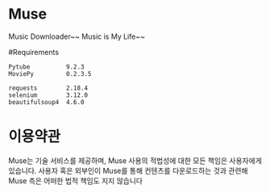 # Muse
Music Downloader~~ Music is My Life~~

#Requirements

```
Pytube          9.2.3
MoviePy         0.2.3.5

requests        2.18.4
selenium        3.12.0
beautifulsoup4  4.6.0
```
# 이용약관

Muse는 기술 서비스를 제공하며, Muse 사용의 적법성에 대한 모든 책임은 사용자에게 있습니다.
사용자 혹은 외부인이 Muse를 통해 컨텐츠를 다운로드하는 것과 관련해 Muse 측은 어떠한 법적 책임도 지지 않습니다